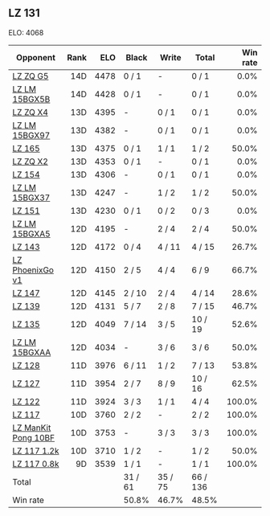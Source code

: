 ## LZ 131 ##

ELO: 4068

Opponent | Rank | ELO | Black | Write | Total | Win rate
---------|-----:|----:|-------|-------|-------|-------:
[LZ ZQ G5](LZ%20ZQ%20G5.md) | 14D | 4478 | 0 / 1 | - | 0 / 1 | 0.0%
[LZ LM 15BGX5B](LZ%20LM%2015BGX5B.md) | 14D | 4428 | 0 / 1 | - | 0 / 1 | 0.0%
[LZ ZQ X4](LZ%20ZQ%20X4.md) | 13D | 4395 | - | 0 / 1 | 0 / 1 | 0.0%
[LZ LM 15BGX97](LZ%20LM%2015BGX97.md) | 13D | 4382 | - | 0 / 1 | 0 / 1 | 0.0%
[LZ 165](LZ%20165.md) | 13D | 4375 | 0 / 1 | 1 / 1 | 1 / 2 | 50.0%
[LZ ZQ X2](LZ%20ZQ%20X2.md) | 13D | 4353 | 0 / 1 | - | 0 / 1 | 0.0%
[LZ 154](LZ%20154.md) | 13D | 4306 | - | 0 / 1 | 0 / 1 | 0.0%
[LZ LM 15BGX37](LZ%20LM%2015BGX37.md) | 13D | 4247 | - | 1 / 2 | 1 / 2 | 50.0%
[LZ 151](LZ%20151.md) | 13D | 4230 | 0 / 1 | 0 / 2 | 0 / 3 | 0.0%
[LZ LM 15BGXA5](LZ%20LM%2015BGXA5.md) | 12D | 4195 | - | 2 / 4 | 2 / 4 | 50.0%
[LZ 143](LZ%20143.md) | 12D | 4172 | 0 / 4 | 4 / 11 | 4 / 15 | 26.7%
[LZ PhoenixGo v1](LZ%20PhoenixGo%20v1.md) | 12D | 4150 | 2 / 5 | 4 / 4 | 6 / 9 | 66.7%
[LZ 147](LZ%20147.md) | 12D | 4145 | 2 / 10 | 2 / 4 | 4 / 14 | 28.6%
[LZ 139](LZ%20139.md) | 12D | 4131 | 5 / 7 | 2 / 8 | 7 / 15 | 46.7%
[LZ 135](LZ%20135.md) | 12D | 4049 | 7 / 14 | 3 / 5 | 10 / 19 | 52.6%
[LZ LM 15BGXAA](LZ%20LM%2015BGXAA.md) | 12D | 4034 | - | 3 / 6 | 3 / 6 | 50.0%
[LZ 128](LZ%20128.md) | 11D | 3976 | 6 / 11 | 1 / 2 | 7 / 13 | 53.8%
[LZ 127](LZ%20127.md) | 11D | 3954 | 2 / 7 | 8 / 9 | 10 / 16 | 62.5%
[LZ 122](LZ%20122.md) | 11D | 3924 | 3 / 3 | 1 / 1 | 4 / 4 | 100.0%
[LZ 117](LZ%20117.md) | 10D | 3760 | 2 / 2 | - | 2 / 2 | 100.0%
[LZ ManKit Pong 10BF](LZ%20ManKit%20Pong%2010BF.md) | 10D | 3753 | - | 3 / 3 | 3 / 3 | 100.0%
[LZ 117 1.2k](LZ%20117%201.2k.md) | 10D | 3710 | 1 / 2 | - | 1 / 2 | 50.0%
[LZ 117 0.8k](LZ%20117%200.8k.md) | 9D | 3539 | 1 / 1 | - | 1 / 1 | 100.0%
Total | | | 31 / 61 | 35 / 75 | 66 / 136 | 
Win rate| | | 50.8% | 46.7% | 48.5% | 

